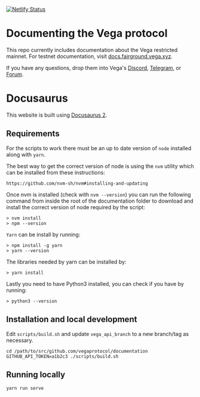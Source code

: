 [![Netlify Status](https://api.netlify.com/api/v1/badges/5c36333c-e63e-4bb3-8819-ef16ff2183de/deploy-status)](https://app.netlify.com/sites/vega-docusaurus/deploys)


# Documenting the Vega protocol

This repo currently includes documentation about the Vega restricted mainnet. For testnet documentation, visit [docs.fairground.vega.xyz](https://docs.fairground.vega.xyz).

If you have any questions, drop them into Vega's [Discord](https://vega.xyz/discord), [Telegram](https://t.me/vegacommunity), or [Forum](https://community.vega.xyz).

# Docusaurus

This website is built using [Docusaurus 2](https://docusaurus.io/).

## Requirements
For the scripts to work there must be an up to date version of `node` installed along with `yarn`.

The best way to get the correct version of node is using the `nvm` utility which can be installed from these instructions:

`https://github.com/nvm-sh/nvm#installing-and-updating`

Once nvm is installed (check with `nvm --version`) you can run the following command from inside the root of the documentation folder to download and install the correct version of node required by the script:

```
> nvm install
> npm --version
```

`Yarn` can be install by running:

```
> npm install -g yarn
> yarn --version
```

The libraries needed by yarn can be installed by:

```
> yarn install
```

Lastly you need to have Python3 installed, you can check if you have by running:

```
> python3 --version
```


## Installation and local development

Edit `scripts/build.sh` and update `vega_api_branch` to a new branch/tag as necessary.

```console
cd /path/to/src/github.com/vegaprotocol/documentation
GITHUB_API_TOKEN=a1b2c3 ./scripts/build.sh
```

## Running locally

```console
yarn run serve
```
